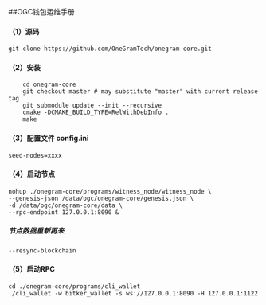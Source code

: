 

##OGC钱包运维手册

#### （1）源码
`git clone https://github.com/OneGramTech/onegram-core.git`

#### （2）安装
```
    cd onegram-core
    git checkout master # may substitute "master" with current release tag
    git submodule update --init --recursive
    cmake -DCMAKE_BUILD_TYPE=RelWithDebInfo .
    make
```

#### （3）配置文件 config.ini
`seed-nodes=xxxx`

#### （4）启动节点
```
nohup ./onegram-core/programs/witness_node/witness_node \
--genesis-json /data/ogc/onegram-core/genesis.json \
-d /data/ogc/onegram-core/data \
--rpc-endpoint 127.0.0.1:8090 &
```

##### 节点数据重新再来
`--resync-blockchain`

#### （5）启动RPC
```
cd ./onegram-core/programs/cli_wallet
./cli_wallet -w bitker_wallet -s ws://127.0.0.1:8090 -H 127.0.0.1:1122
```
